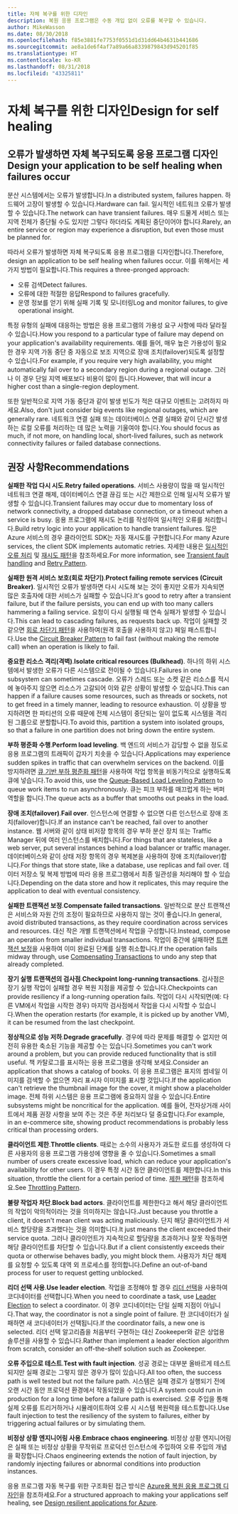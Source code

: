 ```yaml
---
title: 자체 복구를 위한 디자인
description: 복원 응용 프로그램은 수동 개입 없이 오류를 복구할 수 있습니다.
author: MikeWasson
ms.date: 08/30/2018
ms.openlocfilehash: f85e3881fe7753f0551d1d31dd64b4631b441686
ms.sourcegitcommit: ae8a1de6f4af7a89a66a8339879843d945201f85
ms.translationtype: HT
ms.contentlocale: ko-KR
ms.lasthandoff: 08/31/2018
ms.locfileid: "43325811"
---
```

# <a name="design-for-self-healing"></a><span data-ttu-id="3c851-103">자체 복구를 위한 디자인</span><span class="sxs-lookup"><span data-stu-id="3c851-103">Design for self healing</span></span>

## <a name="design-your-application-to-be-self-healing-when-failures-occur"></a><span data-ttu-id="3c851-104">오류가 발생하면 자체 복구되도록 응용 프로그램 디자인</span><span class="sxs-lookup"><span data-stu-id="3c851-104">Design your application to be self healing when failures occur</span></span>

<span data-ttu-id="3c851-105">분산 시스템에서는 오류가 발생합니다.</span><span class="sxs-lookup"><span data-stu-id="3c851-105">In a distributed system, failures happen.</span></span> <span data-ttu-id="3c851-106">하드웨어 고장이 발생할 수 있습니다.</span><span class="sxs-lookup"><span data-stu-id="3c851-106">Hardware can fail.</span></span> <span data-ttu-id="3c851-107">일시적인 네트워크 오류가 발생할 수 있습니다.</span><span class="sxs-lookup"><span data-stu-id="3c851-107">The network can have transient failures.</span></span> <span data-ttu-id="3c851-108">매우 드물게 서비스 또는 지역 전체가 중단될 수도 있지만 그렇다 하더라도 계획된 중단이어야 합니다.</span><span class="sxs-lookup"><span data-stu-id="3c851-108">Rarely, an entire service or region may experience a disruption, but even those must be planned for.</span></span>

<span data-ttu-id="3c851-109">따라서 오류가 발생하면 자체 복구되도록 응용 프로그램을 디자인합니다.</span><span class="sxs-lookup"><span data-stu-id="3c851-109">Therefore, design an application to be self healing when failures occur.</span></span> <span data-ttu-id="3c851-110">이를 위해서는 세 가지 방법이 필요합니다.</span><span class="sxs-lookup"><span data-stu-id="3c851-110">This requires a three-pronged approach:</span></span>

- <span data-ttu-id="3c851-111">오류 검색</span><span class="sxs-lookup"><span data-stu-id="3c851-111">Detect failures.</span></span>
- <span data-ttu-id="3c851-112">오류에 대한 적절한 응답</span><span class="sxs-lookup"><span data-stu-id="3c851-112">Respond to failures gracefully.</span></span>
- <span data-ttu-id="3c851-113">운영 정보를 얻기 위해 실패 기록 및 모니터링</span><span class="sxs-lookup"><span data-stu-id="3c851-113">Log and monitor failures, to give operational insight.</span></span>

<span data-ttu-id="3c851-114">특정 유형의 실패에 대응하는 방법은 응용 프로그램의 가용성 요구 사항에 따라 달라질 수 있습니다.</span><span class="sxs-lookup"><span data-stu-id="3c851-114">How you respond to a particular type of failure may depend on your application's availability requirements.</span></span> <span data-ttu-id="3c851-115">예를 들어, 매우 높은 가용성이 필요한 경우 지역 가동 중단 중 자동으로 보조 지역으로 장애 조치(failover)되도록 설정할 수 있습니다.</span><span class="sxs-lookup"><span data-stu-id="3c851-115">For example, if you require very high availability, you might automatically fail over to a secondary region during a regional outage.</span></span> <span data-ttu-id="3c851-116">그러나 이 경우 단일 지역 배포보다 비용이 많이 듭니다.</span><span class="sxs-lookup"><span data-stu-id="3c851-116">However, that will incur a higher cost than a single-region deployment.</span></span> 

<span data-ttu-id="3c851-117">또한 일반적으로 지역 가동 중단과 같이 발생 빈도가 적은 대규모 이벤트는 고려하지 마세요.</span><span class="sxs-lookup"><span data-stu-id="3c851-117">Also, don't just consider big events like regional outages, which are generally rare.</span></span> <span data-ttu-id="3c851-118">네트워크 연결 실패 또는 데이터베이스 연결 실패와 같이 단시간 발생하는 로컬 오류를 처리하는 데 많은 노력을 기울여야 합니다.</span><span class="sxs-lookup"><span data-stu-id="3c851-118">You should focus as much, if not more, on handling local, short-lived failures, such as network connectivity failures or failed database connections.</span></span>

## <a name="recommendations"></a><span data-ttu-id="3c851-119">권장 사항</span><span class="sxs-lookup"><span data-stu-id="3c851-119">Recommendations</span></span>

<span data-ttu-id="3c851-120">**실패한 작업 다시 시도**.</span><span class="sxs-lookup"><span data-stu-id="3c851-120">**Retry failed operations**.</span></span> <span data-ttu-id="3c851-121">서비스 사용량이 많을 때 일시적인 네트워크 연결 해제, 데이터베이스 연결 끊김 또는 시간 제한으로 인해 일시적 오류가 발생할 수 있습니다.</span><span class="sxs-lookup"><span data-stu-id="3c851-121">Transient failures may occur due to momentary loss of network connectivity, a dropped database connection, or a timeout when a service is busy.</span></span> <span data-ttu-id="3c851-122">응용 프로그램에 재시도 논리를 작성하여 일시적인 오류를 처리합니다.</span><span class="sxs-lookup"><span data-stu-id="3c851-122">Build retry logic into your application to handle transient failures.</span></span> <span data-ttu-id="3c851-123">많은 Azure 서비스의 경우 클라이언트 SDK는 자동 재시도를 구현합니다.</span><span class="sxs-lookup"><span data-stu-id="3c851-123">For many Azure services, the client SDK implements automatic retries.</span></span> <span data-ttu-id="3c851-124">자세한 내용은 [일시적인 오류 처리][transient-fault-handling] 및 [재시도 패턴][retry]을 참조하세요.</span><span class="sxs-lookup"><span data-stu-id="3c851-124">For more information, see [Transient fault handling][transient-fault-handling] and [Retry Pattern][retry].</span></span>

<span data-ttu-id="3c851-125">**실패한 원격 서비스 보호(회로 차단기)**.</span><span class="sxs-lookup"><span data-stu-id="3c851-125">**Protect failing remote services (Circuit Breaker)**.</span></span> <span data-ttu-id="3c851-126">일시적인 오류가 발생하면 다시 시도해 보는 것이 좋지만 오류가 지속되면 많은 호출자에 대한 서비스가 실패할 수 있습니다.</span><span class="sxs-lookup"><span data-stu-id="3c851-126">It's good to retry after a transient failure, but if the failure persists, you can end up with too many callers hammering a failing service.</span></span> <span data-ttu-id="3c851-127">요청이 다시 실행될 때 연속 실패가 발생할 수 있습니다.</span><span class="sxs-lookup"><span data-stu-id="3c851-127">This can lead to cascading failures, as requests back up.</span></span> <span data-ttu-id="3c851-128">작업이 실패할 것 같으면 [회로 차단기 패턴][circuit-breaker]을 사용하여(원격 호출을 사용하지 않고) 페일 패스트합니다.</span><span class="sxs-lookup"><span data-stu-id="3c851-128">Use the [Circuit Breaker Pattern][circuit-breaker] to fail fast (without making the remote call) when an operation is likely to fail.</span></span>  

<span data-ttu-id="3c851-129">**중요한 리소스 격리(격벽)**.</span><span class="sxs-lookup"><span data-stu-id="3c851-129">**Isolate critical resources (Bulkhead)**.</span></span> <span data-ttu-id="3c851-130">하나의 하위 시스템에서 발생한 오류가 다른 시스템으로 전이될 수 있습니다.</span><span class="sxs-lookup"><span data-stu-id="3c851-130">Failures in one subsystem can sometimes cascade.</span></span> <span data-ttu-id="3c851-131">오류가 스레드 또는 소켓 같은 리소스를 적시에 놓아주지 않으면 리소스가 고갈되어 이와 같은 상황이 발생할 수 있습니다.</span><span class="sxs-lookup"><span data-stu-id="3c851-131">This can happen if a failure causes some resources, such as threads or sockets, not to get freed in a timely manner, leading to resource exhaustion.</span></span> <span data-ttu-id="3c851-132">이 상황을 방지하려면 한 파티션의 오류 때문에 전체 시스템이 중단되는 일이 없도록 시스템을 격리된 그룹으로 분할합니다.</span><span class="sxs-lookup"><span data-stu-id="3c851-132">To avoid this, partition a system into isolated groups, so that a failure in one partition does not bring down the entire system.</span></span>  

<span data-ttu-id="3c851-133">**부하 평준화 수행**.</span><span class="sxs-lookup"><span data-stu-id="3c851-133">**Perform load leveling**.</span></span> <span data-ttu-id="3c851-134">백 엔드의 서비스가 감당할 수 없을 정도로 응용 프로그램의 트래픽이 갑자기 치솟을 수 있습니다.</span><span class="sxs-lookup"><span data-stu-id="3c851-134">Applications may experience sudden spikes in traffic that can overwhelm services on the backend.</span></span> <span data-ttu-id="3c851-135">이를 방지하려면 [큐 기반 부하 평준화 패턴][load-level]을 사용하여 작업 항목을 비동기적으로 실행하도록 큐에 넣습니다.</span><span class="sxs-lookup"><span data-stu-id="3c851-135">To avoid this, use the [Queue-Based Load Leveling Pattern][load-level] to queue work items to run asynchronously.</span></span> <span data-ttu-id="3c851-136">큐는 피크 부하를 매끄럽게 하는 버퍼 역할을 합니다.</span><span class="sxs-lookup"><span data-stu-id="3c851-136">The queue acts as a buffer that smooths out peaks in the load.</span></span> 

<span data-ttu-id="3c851-137">**장애 조치(failover)**.</span><span class="sxs-lookup"><span data-stu-id="3c851-137">**Fail over**.</span></span> <span data-ttu-id="3c851-138">인스턴스에 연결할 수 없으면 다른 인스턴스로 장애 조치(failover)합니다.</span><span class="sxs-lookup"><span data-stu-id="3c851-138">If an instance can't be reached, fail over to another instance.</span></span> <span data-ttu-id="3c851-139">웹 서버와 같이 상태 비저장 항목의 경우 부하 분산 장치 또는 Traffic Manager 뒤에 여러 인스턴스를 배치합니다.</span><span class="sxs-lookup"><span data-stu-id="3c851-139">For things that are stateless, like a web server, put several instances behind a load balancer or traffic manager.</span></span> <span data-ttu-id="3c851-140">데이터베이스와 같이 상태 저장 항목의 경우 복제본을 사용하여 장애 조치(failover)합니다.</span><span class="sxs-lookup"><span data-stu-id="3c851-140">For things that store state, like a database, use replicas and fail over.</span></span> <span data-ttu-id="3c851-141">데이터 저장소 및 복제 방법에 따라 응용 프로그램에서 최종 일관성을 처리해야 할 수 있습니다.</span><span class="sxs-lookup"><span data-stu-id="3c851-141">Depending on the data store and how it replicates, this may require the application to deal with eventual consistency.</span></span> 

<span data-ttu-id="3c851-142">**실패한 트랜잭션 보정**.</span><span class="sxs-lookup"><span data-stu-id="3c851-142">**Compensate failed transactions**.</span></span> <span data-ttu-id="3c851-143">일반적으로 분산 트랜잭션은 서비스와 자원 간의 조정이 필요하므로 사용하지 않는 것이 좋습니다.</span><span class="sxs-lookup"><span data-stu-id="3c851-143">In general, avoid distributed transactions, as they require coordination across services and resources.</span></span> <span data-ttu-id="3c851-144">대신 작은 개별 트랜잭션에서 작업을 구성합니다.</span><span class="sxs-lookup"><span data-stu-id="3c851-144">Instead, compose an operation from smaller individual transactions.</span></span> <span data-ttu-id="3c851-145">작업이 중간에 실패하면 [트랜잭션 보정][compensating-transactions]을 사용하여 이미 완료된 단계를 실행 취소합니다.</span><span class="sxs-lookup"><span data-stu-id="3c851-145">If the operation fails midway through, use [Compensating Transactions][compensating-transactions] to undo any step that already completed.</span></span> 

<span data-ttu-id="3c851-146">**장기 실행 트랜잭션의 검사점**.</span><span class="sxs-lookup"><span data-stu-id="3c851-146">**Checkpoint long-running transactions**.</span></span> <span data-ttu-id="3c851-147">검사점은 장기 실행 작업이 실패할 경우 복원 지점을 제공할 수 있습니다.</span><span class="sxs-lookup"><span data-stu-id="3c851-147">Checkpoints can provide resiliency if a long-running operation fails.</span></span> <span data-ttu-id="3c851-148">작업이 다시 시작되면(예: 다른 VM에서 작업을 시작한 경우) 마지막 검사점에서 작업을 다시 시작할 수 있습니다.</span><span class="sxs-lookup"><span data-stu-id="3c851-148">When the operation restarts (for example, it is picked up by another VM), it can be resumed from the last checkpoint.</span></span>

<span data-ttu-id="3c851-149">**정상적으로 성능 저하**.</span><span class="sxs-lookup"><span data-stu-id="3c851-149">**Degrade gracefully**.</span></span> <span data-ttu-id="3c851-150">경우에 따라 문제를 해결할 수 없지만 여전히 유용한 축소된 기능을 제공할 수는 있습니다.</span><span class="sxs-lookup"><span data-stu-id="3c851-150">Sometimes you can't work around a problem, but you can provide reduced functionality that is still useful.</span></span> <span data-ttu-id="3c851-151">책 카탈로그를 표시하는 응용 프로그램을 생각해 보세요.</span><span class="sxs-lookup"><span data-stu-id="3c851-151">Consider an application that shows a catalog of books.</span></span> <span data-ttu-id="3c851-152">이 응용 프로그램은 표지의 썸네일 이미지를 검색할 수 없으면 자리 표시자 이미지를 표시할 것입니다.</span><span class="sxs-lookup"><span data-stu-id="3c851-152">If the application can't retrieve the thumbnail image for the cover, it might show a placeholder image.</span></span> <span data-ttu-id="3c851-153">전체 하위 시스템은 응용 프로그램에 중요하지 않을 수 있습니다.</span><span class="sxs-lookup"><span data-stu-id="3c851-153">Entire subsystems might be noncritical for the application.</span></span> <span data-ttu-id="3c851-154">예를 들어, 전자상거래 사이트에서 제품 권장 사항을 보여 주는 것은 주문 처리보다 덜 중요합니다.</span><span class="sxs-lookup"><span data-stu-id="3c851-154">For example, in an e-commerce site, showing product recommendations is probably less critical than processing orders.</span></span>

<span data-ttu-id="3c851-155">**클라이언트 제한**.</span><span class="sxs-lookup"><span data-stu-id="3c851-155">**Throttle clients**.</span></span> <span data-ttu-id="3c851-156">때로는 소수의 사용자가 과도한 로드를 생성하여 다른 사용자의 응용 프로그램 가용성에 영향을 줄 수 있습니다.</span><span class="sxs-lookup"><span data-stu-id="3c851-156">Sometimes a small number of users create excessive load, which can reduce your application's availability for other users.</span></span> <span data-ttu-id="3c851-157">이 경우 특정 시간 동안 클라이언트를 제한합니다.</span><span class="sxs-lookup"><span data-stu-id="3c851-157">In this situation, throttle the client for a certain period of time.</span></span> <span data-ttu-id="3c851-158">[제한 패턴][throttle]을 참조하세요.</span><span class="sxs-lookup"><span data-stu-id="3c851-158">See [Throttling Pattern][throttle].</span></span>

<span data-ttu-id="3c851-159">**불량 작업자 차단**.</span><span class="sxs-lookup"><span data-stu-id="3c851-159">**Block bad actors**.</span></span> <span data-ttu-id="3c851-160">클라이언트를 제한한다고 해서 해당 클라이언트의 작업이 악의적이라는 것을 의미하지는 않습니다.</span><span class="sxs-lookup"><span data-stu-id="3c851-160">Just because you throttle a client, it doesn't mean client was acting maliciously.</span></span> <span data-ttu-id="3c851-161">단지 해당 클라이언트가 서비스 할당량을 초과했다는 것을 의미합니다.</span><span class="sxs-lookup"><span data-stu-id="3c851-161">It just means the client exceeded their service quota.</span></span> <span data-ttu-id="3c851-162">그러나 클라이언트가 지속적으로 할당량을 초과하거나 잘못 작동하면 해당 클라이언트를 차단할 수 있습니다.</span><span class="sxs-lookup"><span data-stu-id="3c851-162">But if a client consistently exceeds their quota or otherwise behaves badly, you might block them.</span></span> <span data-ttu-id="3c851-163">사용자가 차단 해제를 요청할 수 있도록 대역 외 프로세스를 정의합니다.</span><span class="sxs-lookup"><span data-stu-id="3c851-163">Define an out-of-band process for user to request getting unblocked.</span></span>

<span data-ttu-id="3c851-164">**리더 선택 사용**.</span><span class="sxs-lookup"><span data-stu-id="3c851-164">**Use leader election**.</span></span> <span data-ttu-id="3c851-165">작업을 조정해야 할 경우 [리더 선택][leader-election]을 사용하여 코디네이터를 선택합니다.</span><span class="sxs-lookup"><span data-stu-id="3c851-165">When you need to coordinate a task, use [Leader Election][leader-election] to select a coordinator.</span></span> <span data-ttu-id="3c851-166">이 경우 코디네이터는 단일 실패 지점이 아닙니다.</span><span class="sxs-lookup"><span data-stu-id="3c851-166">That way, the coordinator is not a single point of failure.</span></span> <span data-ttu-id="3c851-167">한 코디네이터가 실패하면 새 코디네이터가 선택됩니다.</span><span class="sxs-lookup"><span data-stu-id="3c851-167">If the coordinator fails, a new one is selected.</span></span> <span data-ttu-id="3c851-168">리더 선택 알고리즘을 처음부터 구현하는 대신 Zookeeper와 같은 상업용 솔루션을 사용할 수 있습니다.</span><span class="sxs-lookup"><span data-stu-id="3c851-168">Rather than implement a leader election algorithm from scratch, consider an off-the-shelf solution such as Zookeeper.</span></span>  

<span data-ttu-id="3c851-169">**오류 주입으로 테스트**.</span><span class="sxs-lookup"><span data-stu-id="3c851-169">**Test with fault injection**.</span></span> <span data-ttu-id="3c851-170">성공 경로는 대부분 올바르게 테스트되지만 실패 경로는 그렇지 않은 경우가 많이 있습니다.</span><span class="sxs-lookup"><span data-stu-id="3c851-170">All too often, the success path is well tested but not the failure path.</span></span> <span data-ttu-id="3c851-171">시스템은 실패 경로가 실행되기 전에 오랜 시간 동안 프로덕션 환경에서 작동되었을 수 있습니다.</span><span class="sxs-lookup"><span data-stu-id="3c851-171">A system could run in production for a long time before a failure path is exercised.</span></span> <span data-ttu-id="3c851-172">오류 주입을 통해 실제 오류를 트리거하거나 시뮬레이트하여 오류 시 시스템 복원력을 테스트합니다.</span><span class="sxs-lookup"><span data-stu-id="3c851-172">Use fault injection to test the resiliency of the system to failures, either by triggering actual failures or by simulating them.</span></span> 

<span data-ttu-id="3c851-173">**비정상 상황 엔지니어링 사용**.</span><span class="sxs-lookup"><span data-stu-id="3c851-173">**Embrace chaos engineering**.</span></span> <span data-ttu-id="3c851-174">비정상 상황 엔지니어링은 실패 또는 비정상 상황을 무작위로 프로덕션 인스턴스에 주입하여 오류 주입의 개념을 확장합니다.</span><span class="sxs-lookup"><span data-stu-id="3c851-174">Chaos engineering extends the notion of fault injection, by randomly injecting failures or abnormal conditions into production instances.</span></span> 

<span data-ttu-id="3c851-175">응용 프로그램 자동 복구를 위한 구조화된 접근 방식은 [Azure용 복원 응용 프로그램 디자인][resiliency-overview]을 참조하세요.</span><span class="sxs-lookup"><span data-stu-id="3c851-175">For a structured approach to making your applications self healing, see [Design resilient applications for Azure][resiliency-overview].</span></span>  

[circuit-breaker]: ../../patterns/circuit-breaker.md
[compensating-transactions]: ../../patterns/compensating-transaction.md
[leader-election]: ../../patterns/leader-election.md
[load-level]: ../../patterns/queue-based-load-leveling.md
[resiliency-overview]: ../../resiliency/index.md
[retry]: ../../patterns/retry.md
[throttle]: ../../patterns/throttling.md
[transient-fault-handling]: ../../best-practices/transient-faults.md

